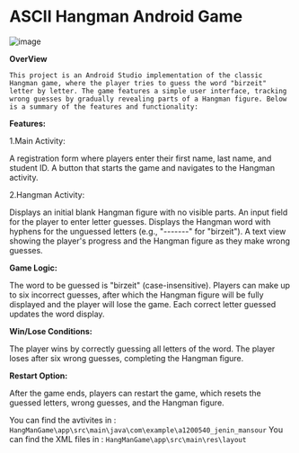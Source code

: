 # ASCII Hangman Android Game

![image](https://github.com/user-attachments/assets/9e52d2f5-08ef-4041-a3c0-b9d736e068cf)

**OverView**
```
This project is an Android Studio implementation of the classic Hangman game, where the player tries to guess the word "birzeit" letter by letter. The game features a simple user interface, tracking wrong guesses by gradually revealing parts of a Hangman figure. Below is a summary of the features and functionality:
```

**Features:**

1.Main Activity:

A registration form where players enter their first name, last name, and student ID.
A button that starts the game and navigates to the Hangman activity.

2.Hangman Activity:

Displays an initial blank Hangman figure with no visible parts.
An input field for the player to enter letter guesses.
Displays the Hangman word with hyphens for the unguessed letters (e.g., "-------" for "birzeit").
A text view showing the player's progress and the Hangman figure as they make wrong guesses.

**Game Logic:**

The word to be guessed is "birzeit" (case-insensitive).
Players can make up to six incorrect guesses, after which the Hangman figure will be fully displayed and the player will lose the game.
Each correct letter guessed updates the word display.


**Win/Lose Conditions:**

The player wins by correctly guessing all letters of the word.
The player loses after six wrong guesses, completing the Hangman figure.

**Restart Option:**

After the game ends, players can restart the game, which resets the guessed letters, wrong guesses, and the Hangman figure.

You can find the avtivites in : ```HangManGame\app\src\main\java\com\example\a1200540_jenin_mansour```
You can find the XML files in : ```HangManGame\app\src\main\res\layout```


